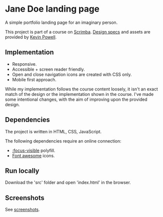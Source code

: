 # Jane Doe landing page

A simple portfolio landing page for an imaginary person.

This project is part of a course on [Scrimba](https://scrimba.com). [Design specs](https://xd.adobe.com/spec/6ebfeb86-6eeb-4b69-77dc-ecf4c4506bcc-188e/) and assets are provided by [Kevin Powell](https://github.com/kevin-powell).

## Implementation

* Responsive.
* Accessible + screen reader friendly.
* Open and close navigation icons are created with CSS only.
* Mobile first approach.

While my implementation follows the course content loosely, it isn't an exact match of the design or the implementation shown in the course. I've made some intentional changes, with the aim of improving upon the provided design.

## Dependencies

The project is written in HTML, CSS, JavaScript.

The following dependencies require an online connection:

* [:focus-visible](https://github.com/WICG/focus-visible) polyfill.
* [Font awesome](https://fontawesome.com/) icons.

## Run locally

Download the 'src' folder and open 'index.html' in the browser.

## Screenshots

See [screenshots](screenshots/).
